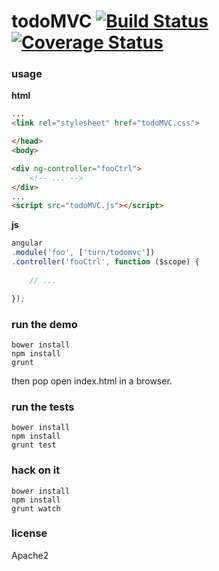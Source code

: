 todoMVC [![Build Status](https://travis-ci.org/turn/todoMVC.svg?branch=master)](https://travis-ci.org/turn/todoMVC) [![Coverage Status](https://img.shields.io/coveralls/turn/todoMVC.svg)](https://coveralls.io/r/turn/todoMVC)
=======


### usage

**html**

```html
...
<link rel="stylesheet" href="todoMVC.css">

</head>
<body>

<div ng-controller="fooCtrl">
	<!-- ... -->
</div>
...
<script src="todoMVC.js"></script>
```

**js**

```js
angular
.module('foo', ['turn/todomvc'])
.controller('fooCtrl', function ($scope) {
	
	// ...

});
```

### run the demo

```shell
bower install
npm install
grunt
```

then pop open index.html in a browser.

### run the tests

```
bower install
npm install
grunt test
```

### hack on it

```
bower install
npm install
grunt watch
```

### license

Apache2